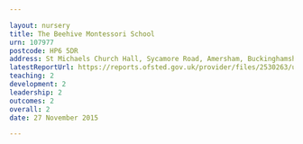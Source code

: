 ```yaml
---

layout: nursery
title: The Beehive Montessori School
urn: 107977
postcode: HP6 5DR
address: St Michaels Church Hall, Sycamore Road, Amersham, Buckinghamshire, HP6 5DR
latestReportUrl: https://reports.ofsted.gov.uk/provider/files/2530263/urn/107977.pdf
teaching: 2
development: 2
leadership: 2
outcomes: 2
overall: 2
date: 27 November 2015

---
```

